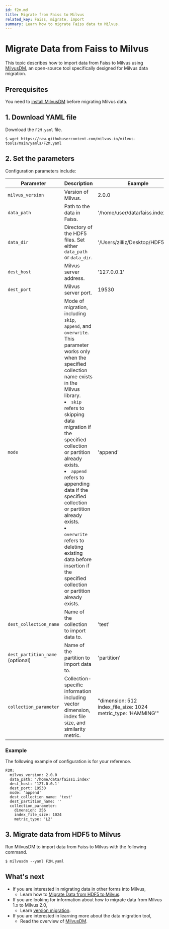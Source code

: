 ```yaml
---
id: f2m.md
title: Migrate from Faiss to Milvus
related_key: Faiss, migrate, import
summary: Learn how to migrate Faiss data to Milvus.
---
```


# Migrate Data from Faiss to Milvus

This topic describes how to import data from Faiss to Milvus using [MilvusDM](migrate_overview.md), an open-source tool specifically designed for Milvus data migration. 

## Prerequisites

You need to [install MilvusDM](milvusdm_install.md) before migrating Milvus data.

## 1. Download YAML file

Download the `F2M.yaml` file.

```
$ wget https://raw.githubusercontent.com/milvus-io/milvus-tools/main/yamls/F2M.yaml
```

## 2. Set the parameters

Configuration parameters include:

| Parameter                 | Description                               | Example                      |
| ------------------------- | ----------------------------------------- | ---------------------------- |
| `milvus_version`          |  Version of Milvus.                       | 2.0.0                     |
| `data_path`               | Path to the data in Faiss.                   | '/home/user/data/faiss.index'                   |
| `data_dir`         |  Directory of the HDF5 files. Set either `data_path` or `data_dir`.                      | '/Users/zilliz/Desktop/HDF5_data'                     |
| `dest_host`          |  Milvus server address.                      | '127.0.0.1'     |
| `dest_port`          |  Milvus server port.                       | 19530                      |
| `mode`         |  Mode of migration, including `skip`, `append`, and `overwrite`. This parameter works only when the specified collection name exists in the Milvus library. <br/> <li>`skip` refers to skipping data migration if the specified collection or partition already exists.</li> <li>`append` refers to appending data if the specified collection or partition already exists.</li> <li>`overwrite` refers to deleting existing data before insertion if the specified collection or partition already exists.</li>                    | 'append'                     |
| `dest_collection_name`          | Name of the collection to import data to.                      | 'test'                       |
| `dest_partition_name` (optional)        |  Name of the partition to import data to.                   | 'partition'                 |
| `collection_parameter`         |  Collection-specific information including vector dimension, index file size, and similarity metric.                      | "dimension: 512 <br/> index_file_size: 1024 <br/> metric_type: 'HAMMING'"                     |

### Example 

The following example of configuration is for your reference. 

```
F2M:
  milvus_version: 2.0.0
  data_path: '/home/data/faiss1.index'
  dest_host: '127.0.0.1'
  dest_port: 19530
  mode: 'append'
  dest_collection_name: 'test'
  dest_partition_name: ''
  collection_parameter:
    dimension: 256
    index_file_size: 1024
    metric_type: 'L2'
```


## 3. Migrate data from HDF5 to Milvus

Run MilvusDM to import data from Faiss to Milvus with the following command.

```
$ milvusdm --yaml F2M.yaml
```



## What's next
- If you are interested in migrating data in other forms into Milvus,
  - Learn how to [Migrate Data from HDF5 to Milvus](h2m.md).
- If you are looking for information about how to migrate data from Milvus 1.x to Milvus 2.0,
  - Learn [version migration](m2m.md).
- If you are interested in learning more about the data migration tool,
  - Read the overview of [MilvusDM](migrate_overview.md).
